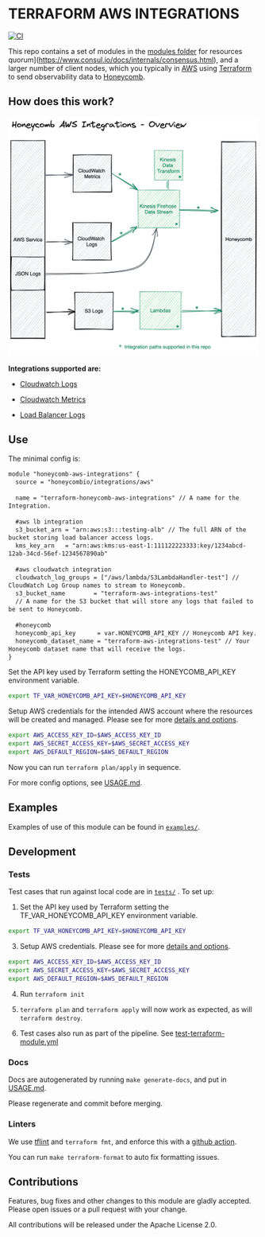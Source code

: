 # TERRAFORM AWS INTEGRATIONS

[![CI](https://github.com/honeycombio/terraform-aws-integrations/actions/workflows/test-terraform-module.yml/badge.svg)](https://github.com/honeycombio/terraform-aws-integrations/actions?query=Test%20Terraform%20Module)

This repo contains a set of modules in the [modules folder](https://github.com/honeycombio/terraform-aws-integrations/tree/main/modules) for resources
quorum](https://www.consul.io/docs/internals/consensus.html), and a larger number of client nodes, which you typically
in [AWS](https://aws.amazon.com/) using [Terraform](https://www.terraform.io/) to send observability data to [Honeycomb](https://www.honeycomb.io/).

## How does this work?

![AWS Integrations architecture](docs/overview.png?raw=true)


**Integrations supported are:**

* [Cloudwatch Logs](https://github.com/honeycombio/terraform-aws-integrations/tree/main/modules/cloudwatch-logs)
 

* [Cloudwatch Metrics](https://github.com/honeycombio/terraform-aws-integrations/tree/main/modules/cloudwatch-metrics)


* [Load Balancer Logs](https://github.com/honeycombio/terraform-aws-integrations/tree/main/modules/lb-logs)


## Use

The minimal config is:

```hcl
module "honeycomb-aws-integrations" {
  source = "honeycombio/integrations/aws"

  name = "terraform-honeycomb-aws-integrations" // A name for the Integration.

  #aws lb integration
  s3_bucket_arn = "arn:aws:s3:::testing-alb" // The full ARN of the bucket storing load balancer access logs.
  kms_key_arn   = "arn:aws:kms:us-east-1:111122223333:key/1234abcd-12ab-34cd-56ef-1234567890ab"

  #aws cloudwatch integration
  cloudwatch_log_groups = ["/aws/lambda/S3LambdaHandler-test"] // CloudWatch Log Group names to stream to Honeycomb.
  s3_bucket_name        = "terraform-aws-integrations-test"
  // A name for the S3 bucket that will store any logs that failed to be sent to Honeycomb.

  #honeycomb
  honeycomb_api_key      = var.HONEYCOMB_API_KEY // Honeycomb API key.
  honeycomb_dataset_name = "terraform-aws-integrations-test" // Your Honeycomb dataset name that will receive the logs.
}
```

Set the API key used by Terraform setting the HONEYCOMB_API_KEY environment variable.

```bash
export TF_VAR_HONEYCOMB_API_KEY=$HONEYCOMB_API_KEY
```

Setup AWS credentials for the intended AWS account where the resources will be created and managed. Please see for more [details and options](https://registry.terraform.io/providers/hashicorp/aws/latest/docs#authentication-and-configuration).

```bash
export AWS_ACCESS_KEY_ID=$AWS_ACCESS_KEY_ID
export AWS_SECRET_ACCESS_KEY=$AWS_SECRET_ACCESS_KEY
export AWS_DEFAULT_REGION=$AWS_DEFAULT_REGION
```

Now you can run `terraform plan/apply` in sequence.

For more config options, see [USAGE.md](https://github.com/honeycombio/terraform-aws-integrations/blob/main/USAGE.md).

## Examples

Examples of use of this module can be found
in [`examples/`](https://github.com/honeycombio/terraform-aws-integrations/tree/main/examples).

## Development

### Tests

Test cases that run against local code are
in [`tests/`](https://github.com/honeycombio/terraform-aws-integrations/tree/main/tests)
. To set up:

1. Set the API key used by Terraform setting the TF_VAR_HONEYCOMB_API_KEY environment variable.

```bash
export TF_VAR_HONEYCOMB_API_KEY=$HONEYCOMB_API_KEY
```

3. Setup AWS credentials. Please see for more [details and options](https://registry.terraform.io/providers/hashicorp/aws/latest/docs#authentication-and-configuration).

```bash
export AWS_ACCESS_KEY_ID=$AWS_ACCESS_KEY_ID
export AWS_SECRET_ACCESS_KEY=$AWS_SECRET_ACCESS_KEY
export AWS_DEFAULT_REGION=$AWS_DEFAULT_REGION
```

4. Run `terraform init`

5. `terraform plan` and `terraform apply` will now work as expected, as will
   `terraform destroy`.

6. Test cases also run as part of the pipeline.
   See [test-terraform-module.yml](https://github.com/honeycombio/terraform-aws-integrations/blob/main/.github/workflows/test-terraform-module.yml)

### Docs

Docs are autogenerated by running `make generate-docs`, and put
in [USAGE.md](https://github.com/honeycombio/terraform-aws-integrations/blob/main/USAGE.md).

Please regenerate and commit before merging.

### Linters

We use [tflint](https://github.com/terraform-linters/tflint) and `terraform
fmt`, and enforce this with a [github action](.github/workflows/tflint.yml).

You can run `make terraform-format` to auto fix formatting issues.

## Contributions

Features, bug fixes and other changes to this module are gladly accepted. Please open issues or a pull request with your
change.

All contributions will be released under the Apache License 2.0.